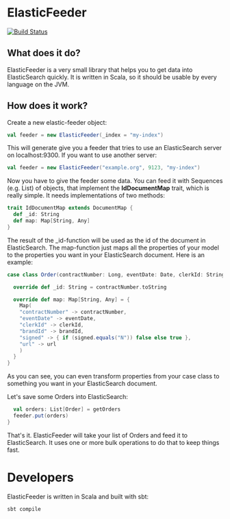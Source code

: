 # ElasticFeeder

[![Build Status](https://api.travis-ci.org/srsp/elastic-feeder.png)](https://travis-ci.org/srsp/elastic-feeder)

## What does it do?

ElasticFeeder is a very small library that helps you to get data into ElasticSearch quickly. It is written in Scala, so
it should be usable by every language on the JVM.

## How does it work?

Create a new elastic-feeder object:
```scala
val feeder = new ElasticFeeder(_index = "my-index")
```
This will generate give you a feeder that tries to use an ElasticSearch server on localhost:9300. If you want to use another
server:
```scala
val feeder = new ElasticFeeder("example.org", 9123, "my-index")
```
Now you have to give the feeder some data. You can feed it with Sequences (e.g. List) of objects, that implement the
__IdDocumentMap__ trait, which is really simple. It needs implementations of two methods:
```scala
trait IdDocumentMap extends DocumentMap {
  def _id: String
  def map: Map[String, Any]
}
```
The result of the _id-function will be used as the id of the document in ElasticSearch. The map-function just maps all
the properties of your model to the properties you want in your ElasticSearch document. Here is an example:
```scala
case class Order(contractNumber: Long, eventDate: Date, clerkId: String, brandId: Integer, signed: String, url: String) extends IdDocumentMap {

  override def _id: String = contractNumber.toString

  override def map: Map[String, Any] = {
    Map(
    "contractNumber" -> contractNumber,
    "eventDate" -> eventDate,
    "clerkId" -> clerkId,
    "brandId" -> brandId,
    "signed" -> { if (signed.equals("N")) false else true },
    "url" -> url
    )
  }
}
```
As you can see, you can even transform properties from your case class to something you want in your ElasticSearch
document.

Let's save some Orders into ElasticSearch:
```scala
  val orders: List[Order] = getOrders
  feeder.put(orders)
}
```
That's it. ElasticFeeder will take your list of Orders and feed it to ElasticSearch. It uses one or more bulk operations
to do that to keep things fast.

# Developers

ElasticFeeder is written in Scala and built with sbt:
```shell
sbt compile
```




